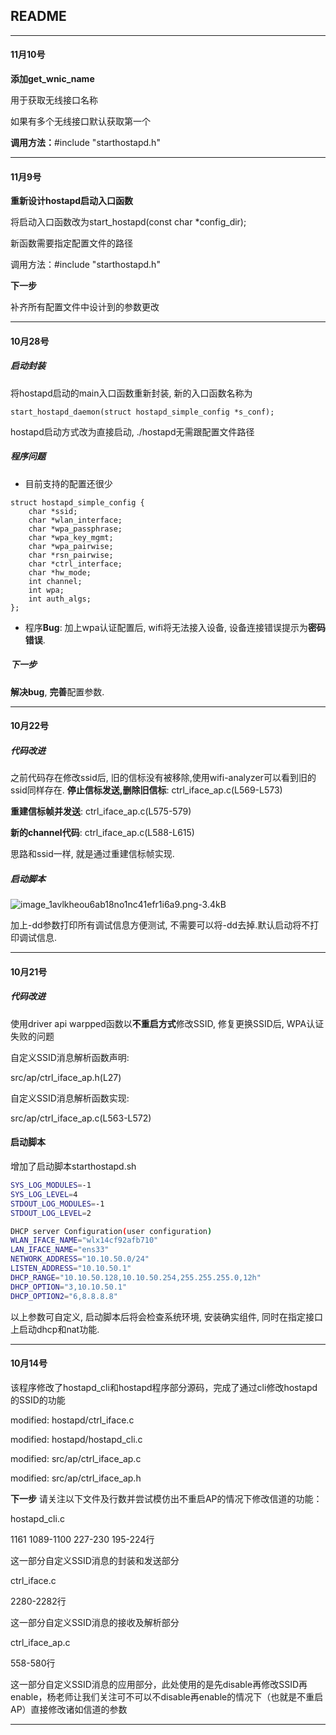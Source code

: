 ## README

---

#### 11月10号

**添加get_wnic_name**

用于获取无线接口名称

如果有多个无线接口默认获取第一个

**调用方法：**#include "starthostapd.h"

---

#### 11月9号

**重新设计hostapd启动入口函数**

将启动入口函数改为start_hostapd(const char *config_dir);

新函数需要指定配置文件的路径

调用方法：#include "starthostapd.h"

**下一步**

补齐所有配置文件中设计到的参数更改

---
#### 10月28号
##### 启动封装
将hostapd启动的main入口函数重新封装, 新的入口函数名称为

```start_hostapd_daemon(struct hostapd_simple_config *s_conf);```

hostapd启动方式改为直接启动, ./hostapd无需跟配置文件路径

##### 程序问题

* 目前支持的配置还很少
```
struct hostapd_simple_config {
    char *ssid;
    char *wlan_interface;
    char *wpa_passphrase;
    char *wpa_key_mgmt;
    char *wpa_pairwise;
    char *rsn_pairwise;
    char *ctrl_interface;
    char *hw_mode;
    int channel;
    int wpa;
    int auth_algs;
};
```
* 程序**Bug**: 加上wpa认证配置后, wifi将无法接入设备, 设备连接错误提示为**密码错误**.

##### 下一步
**解决bug**, **完善**配置参数.

---

#### 10月22号
##### 代码改进
之前代码存在修改ssid后, 旧的信标没有被移除,使用wifi-analyzer可以看到旧的ssid同样存在.
**停止信标发送,删除旧信标**: ctrl_iface_ap.c(L569-L573)

**重建信标帧并发送**: ctrl_iface_ap.c(L575-579)

**新的channel代码**: ctrl_iface_ap.c(L588-L615)

思路和ssid一样, 就是通过重建信标帧实现.

##### 启动脚本
![image_1avlkheou6ab18no1nc41efr1i6a9.png-3.4kB][1]

加上-dd参数打印所有调试信息方便测试, 不需要可以将-dd去掉.默认启动将不打印调试信息.

---
#### 10月21号
##### 代码改进
使用driver api warpped函数以**不重启方式**修改SSID, 修复更换SSID后, WPA认证失败的问题

自定义SSID消息解析函数声明:

src/ap/ctrl_iface_ap.h(L27)

自定义SSID消息解析函数实现:

src/ap/ctrl_iface_ap.c(L563-L572)

#### 启动脚本

增加了启动脚本starthostapd.sh
```sh
SYS_LOG_MODULES=-1
SYS_LOG_LEVEL=4
STDOUT_LOG_MODULES=-1
STDOUT_LOG_LEVEL=2

DHCP server Configuration(user configuration)
WLAN_IFACE_NAME="wlx14cf92afb710"
LAN_IFACE_NAME="ens33"
NETWORK_ADDRESS="10.10.50.0/24"
LISTEN_ADDRESS="10.10.50.1"
DHCP_RANGE="10.10.50.128,10.10.50.254,255.255.255.0,12h"
DHCP_OPTION="3,10.10.50.1"
DHCP_OPTION2="6,8.8.8.8"
```
以上参数可自定义, 启动脚本后将会检查系统环境, 安装确实组件, 同时在指定接口上启动dhcp和nat功能.

---
#### 10月14号
该程序修改了hostapd_cli和hostapd程序部分源码，完成了通过cli修改hostapd的SSID的功能

modified:   hostapd/ctrl_iface.c 

modified:   hostapd/hostapd_cli.c  

modified:   src/ap/ctrl_iface_ap.c  

modified:   src/ap/ctrl_iface_ap.h

**下一步**
请关注以下文件及行数并尝试模仿出不重启AP的情况下修改信道的功能：  

hostapd_cli.c    	

1161 1089-1100 227-230 195-224行  

这一部分自定义SSID消息的封装和发送部分   

ctrl_iface.c		

2280-2282行   

这一部分自定义SSID消息的接收及解析部分  

ctrl_iface_ap.c	 

558-580行   

这一部分自定义SSID消息的应用部分，此处使用的是先disable再修改SSID再enable，杨老师让我们关注可不可以不disable再enable的情况下（也就是不重启AP）直接修改诸如信道的参数

---


[1]: http://static.zybuluo.com/sammyyx/4yfv5rnglzjqzpm48g2lf68e/image_1avlkheou6ab18no1nc41efr1i6a9.png